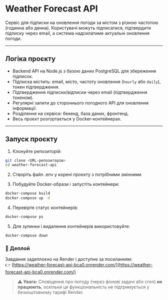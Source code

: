 # Weather Forecast API

Сервіс для підписки на оновлення погоди за містом з різною частотою (годинна або денна). Користувачі можуть підписатися, підтвердити підписку через email, а система надсилатиме актуальні оновлення погоди.

---

## Логіка проєкту

-   Backend API на Node.js з базою даних PostgreSQL для збереження підписок.
-   Підписка містить: email, місто, частоту оновлення (`hourly` або `daily`), токен підтвердження.
-   Підтвердження підписки/відписки через email (підтвердження токеном).
-   Регулярні запити до стороннього погодного API для оновлення інформації.
-   Розділення на сервіси: бекенд, база даних, фронтенд.
-   Весь проєкт розгортається у Docker-контейнерах.

---

## Запуск проєкту

1. Клонуйте репозиторій:

```bash
git clone <URL-репозиторію>
cd weather-forecast-api
```

2. Створіть файл .env у корені проєкту з потрібними змінними

3. Побудуйте Docker-образи і запустіть контейнери:

```bash
docker-compose build
docker-compose up -d
```

4. Перевірте статус контейнерів:

```bash
docker-compose ps
```

5. Для зупинки і видалення контейнерів використовуйте:

```bash
docker-compose down
```

### 🔗 Деплой

Завдання задеплоєно на Render і доступне за посиланням:  
👉 [https://weather-forecast-api-bca0.onrender.com/](https://weather-forecast-api-bca0.onrender.com/)

> ⚠️ **Увага:** Сповіщення про погоду (через фонові задачі або cron) **не працюють**, оскільки ця функціональність не підтримується у безкоштовному тарифі Render.
